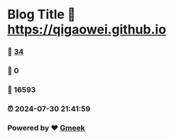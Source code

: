 # Blog Title :link: https://qigaowei.github.io 
### :page_facing_up: [34](https://qigaowei.github.io/tag.html) 
### :speech_balloon: 0 
### :hibiscus: 16593 
### :alarm_clock: 2024-07-30 21:41:59 
### Powered by :heart: [Gmeek](https://github.com/Meekdai/Gmeek)
